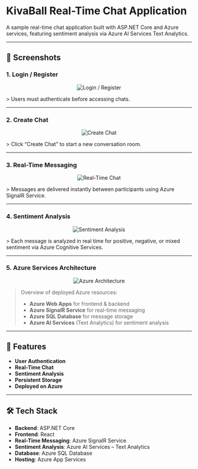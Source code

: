 # KivaBall Real-Time Chat Application

A sample real-time chat application built with ASP.NET Core and Azure services, featuring sentiment analysis via Azure AI Services Text Analytics.

---

## 📸 Screenshots

### 1. Login / Register  
<p align="center">
  <img src="https://github.com/user-attachments/assets/00082374-cdaf-4074-9519-df8bc5b5be02"
       alt="Login / Register" />
</p>
> Users must authenticate before accessing chats.

---

### 2. Create Chat  
<p align="center">
  <img src="https://github.com/user-attachments/assets/ecf657df-bd8b-4f4f-b0e6-0139a51d0fbb"
       alt="Create Chat" />
</p>
> Click “Create Chat” to start a new conversation room.

---

### 3. Real-Time Messaging  
<p align="center">
  <img src="https://github.com/user-attachments/assets/4238130c-383c-4e91-87e5-bd7f705392b1"
       alt="Real-Time Chat" />
</p>
> Messages are delivered instantly between participants using Azure SignalR Service.

---

### 4. Sentiment Analysis  
<p align="center">
  <img src="https://github.com/user-attachments/assets/e1e8aa5c-9a03-4e10-b125-2fc4bc10a82b"
       alt="Sentiment Analysis" />
</p>
> Each message is analyzed in real time for positive, negative, or mixed sentiment via Azure Cognitive Services.

---

### 5. Azure Services Architecture  
<p align="center">
  <img src="https://github.com/user-attachments/assets/55a2c98a-4472-4890-8b59-d322acb5232a"
       alt="Azure Architecture" />
</p>

> Overview of deployed Azure resources:
> - **Azure Web Apps** for frontend & backend  
> - **Azure SignalR Service** for real-time messaging  
> - **Azure SQL Database** for message storage  
> - **Azure AI Services** (Text Analytics) for sentiment analysis  

---

## 🚀 Features

- **User Authentication**  
- **Real-Time Chat**  
- **Sentiment Analysis**  
- **Persistent Storage**  
- **Deployed on Azure**

---

## 🛠️ Tech Stack

- **Backend**: ASP.NET Core  
- **Frontend**: React  
- **Real-Time Messaging**: Azure SignalR Service  
- **Sentiment Analysis**: Azure AI Services – Text Analytics  
- **Database**: Azure SQL Database  
- **Hosting**: Azure App Services
